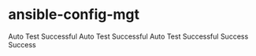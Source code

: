 # ansible-config-mgt

Auto Test Successful
Auto Test Successful Auto Test Successful
Success
Success
